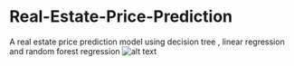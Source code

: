 # Real-Estate-Price-Prediction
A real estate price prediction model using decision tree ,  linear regression and random forest regression
![alt text](http://url/to/img.png)
